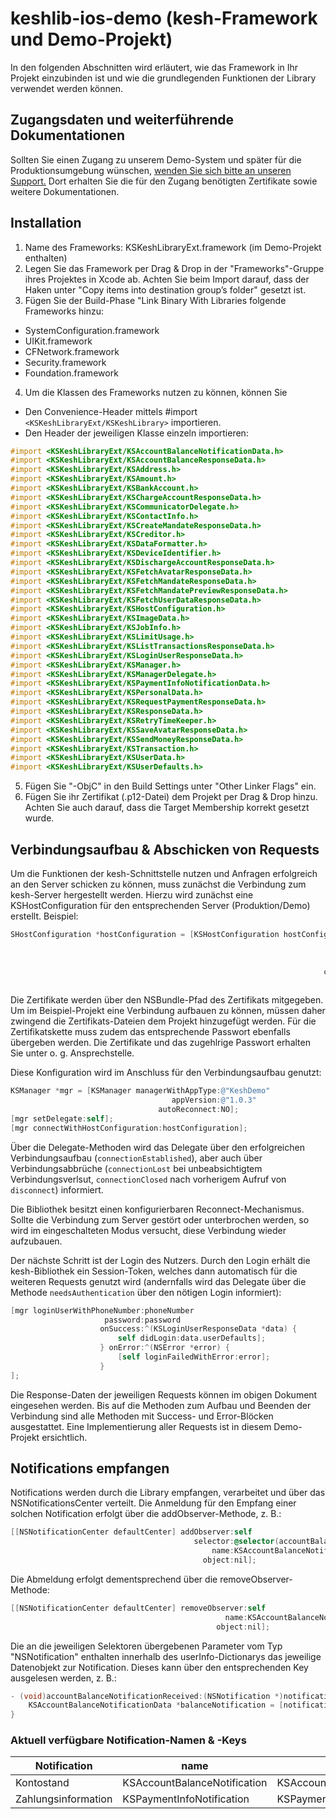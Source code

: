 # keshlib-ios-demo (kesh-Framework und Demo-Projekt)
In den folgenden Abschnitten wird erläutert, wie das Framework in Ihr Projekt einzubinden ist und wie die grundlegenden Funktionen der Library verwendet werden können.

## Zugangsdaten und weiterführende Dokumentationen
Sollten Sie einen Zugang zu unserem Demo-System und später für die Produktionsumgebung wünschen, [wenden Sie sich bitte an unseren Support.](http://kesh.de/details-partnerintegration)
Dort erhalten Sie die für den Zugang benötigten Zertifikate sowie weitere Dokumentationen.

## Installation
1. Name des Frameworks: KSKeshLibraryExt.framework (im Demo-Projekt enthalten)
2. Legen Sie das Framework per Drag & Drop in der "Frameworks"-Gruppe ihres Projektes in Xcode ab. Achten Sie beim Import darauf, dass der Haken unter "Copy items into destination group’s folder" gesetzt ist.
3. Fügen Sie der Build-Phase "Link Binary With Libraries folgende Frameworks hinzu:
  * SystemConfiguration.framework
  * UIKit.framework
  * CFNetwork.framework
  * Security.framework
  * Foundation.framework
4. Um die Klassen des Frameworks nutzen zu können, können Sie
  * Den Convenience-Header mittels #import `<KSKeshLibraryExt/KSKeshLibrary>` importieren.
  * Den Header der jeweiligen Klasse einzeln importieren:
```objectivec
#import <KSKeshLibraryExt/KSAccountBalanceNotificationData.h>
#import <KSKeshLibraryExt/KSAccountBalanceResponseData.h>
#import <KSKeshLibraryExt/KSAddress.h>
#import <KSKeshLibraryExt/KSAmount.h>
#import <KSKeshLibraryExt/KSBankAccount.h>
#import <KSKeshLibraryExt/KSChargeAccountResponseData.h>
#import <KSKeshLibraryExt/KSCommunicatorDelegate.h>
#import <KSKeshLibraryExt/KSContactInfo.h>
#import <KSKeshLibraryExt/KSCreateMandateResponseData.h>
#import <KSKeshLibraryExt/KSCreditor.h>
#import <KSKeshLibraryExt/KSDataFormatter.h>
#import <KSKeshLibraryExt/KSDeviceIdentifier.h>
#import <KSKeshLibraryExt/KSDischargeAccountResponseData.h>
#import <KSKeshLibraryExt/KSFetchAvatarResponseData.h>
#import <KSKeshLibraryExt/KSFetchMandateResponseData.h>
#import <KSKeshLibraryExt/KSFetchMandatePreviewResponseData.h>
#import <KSKeshLibraryExt/KSFetchUserDataResponseData.h>
#import <KSKeshLibraryExt/KSHostConfiguration.h>
#import <KSKeshLibraryExt/KSImageData.h>
#import <KSKeshLibraryExt/KSJobInfo.h>
#import <KSKeshLibraryExt/KSLimitUsage.h>
#import <KSKeshLibraryExt/KSListTransactionsResponseData.h>
#import <KSKeshLibraryExt/KSLoginUserResponseData.h>
#import <KSKeshLibraryExt/KSManager.h>
#import <KSKeshLibraryExt/KSManagerDelegate.h>
#import <KSKeshLibraryExt/KSPaymentInfoNotificationData.h>
#import <KSKeshLibraryExt/KSPersonalData.h>
#import <KSKeshLibraryExt/KSRequestPaymentResponseData.h>
#import <KSKeshLibraryExt/KSResponseData.h>
#import <KSKeshLibraryExt/KSRetryTimeKeeper.h>
#import <KSKeshLibraryExt/KSSaveAvatarResponseData.h>
#import <KSKeshLibraryExt/KSSendMoneyResponseData.h>
#import <KSKeshLibraryExt/KSTransaction.h>
#import <KSKeshLibraryExt/KSUserData.h>
#import <KSKeshLibraryExt/KSUserDefaults.h>
```
5. Fügen Sie "-ObjC" in den Build Settings unter "Other Linker Flags" ein.
6. Fügen Sie ihr Zertifikat (.p12-Datei) dem Projekt per Drag & Drop hinzu. Achten Sie auch darauf, dass die Target Membership korrekt gesetzt wurde.

##  Verbindungsaufbau & Abschicken von Requests
Um die Funktionen der kesh-Schnittstelle nutzen und Anfragen erfolgreich an den Server schicken zu können, muss zunächst die Verbindung zum kesh-Server hergestellt werden.
Hierzu wird zunächst eine KSHostConfiguration für den entsprechenden Server (Produktion/Demo) erstellt. Beispiel:
```objectivec
SHostConfiguration *hostConfiguration = [KSHostConfiguration hostConfigurationWithAddress:hostAdress 
                                                                                     port:port 
                                                                           securedWithSSL:securedWithSSL 
                                                                           serverCertPath:serverCertPathDER
                                                                      clientCertChainPath:certChainPathP12 
                                                                          chainPassphrase:chainPassphrase];
```
Die Zertifikate werden über den NSBundle-Pfad des Zertifikats mitgegeben. Um im Beispiel-Projekt eine Verbindung aufbauen zu können, müssen daher zwingend die Zertifikats-Dateien dem Projekt hinzugefügt werden. Für die Zertifikatskette muss zudem das entsprechende Passwort ebenfalls übergeben werden.
Die Zertifikate und das zugehlrige Passwort erhalten Sie unter o. g. Ansprechstelle.

Diese Konfiguration wird im Anschluss für den Verbindungsaufbau genutzt:
```objectivec
KSManager *mgr = [KSManager managerWithAppType:@"KeshDemo" 
                                    appVersion:@"1.0.3" 
                                 autoReconnect:NO];
[mgr setDelegate:self];
[mgr connectWithHostConfiguration:hostConfiguration];
```

Über die Delegate-Methoden wird das Delegate über den erfolgreichen Verbindungsaufbau (`connectionEstablished`), aber auch über Verbindungsabbrüche (`connectionLost` bei unbeabsichtigtem Verbindungsverlsut, `connectionClosed` nach vorherigem Aufruf von `disconnect`) informiert.

Die Bibliothek besitzt einen konfigurierbaren Reconnect-Mechanismus. Sollte die Verbindung zum Server gestört oder unterbrochen werden, so wird im eingeschalteten Modus versucht, diese Verbindung wieder aufzubauen. 

Der nächste Schritt ist der Login des Nutzers. Durch den Login erhält die kesh-Bibliothek ein Session-Token, welches dann automatisch für die weiteren Requests genutzt wird (andernfalls wird das Delegate über die Methode `needsAuthentication` über den nötigen Login informiert):
```objectivec
[mgr loginUserWithPhoneNumber:phoneNumber 
                     password:password 
                    onSuccess:^(KSLoginUserResponseData *data) {
                        self didLogin:data.userDefaults];
                    } onError:^(NSError *error) {
                        [self loginFailedWithError:error];
                    }
];
```

Die Response-Daten der jeweiligen Requests können im obigen Dokument eingesehen werden. Bis auf die Methoden zum Aufbau und Beenden der Verbindung sind alle Methoden mit Success- und Error-Blöcken ausgestattet.
Eine Implementierung aller Requests ist in diesem Demo-Projekt ersichtlich.

##  Notifications empfangen
Notifications werden durch die Library empfangen, verarbeitet und über das NSNotificationsCenter verteilt. Die Anmeldung für den Empfang einer solchen Notification erfolgt über die addObserver-Methode, z. B.:
```objectivec
[[NSNotificationCenter defaultCenter] addObserver:self
                                         selector:@selector(accountBalanceNotificationReceived:)
                                             name:KSAccountBalanceNotification 
                                           object:nil];
```

Die Abmeldung erfolgt dementsprechend über die removeObserver-Methode:
```objectivec
[[NSNotificationCenter defaultCenter] removeObserver:self  
                                                name:KSAccountBalanceNotification
                                              object:nil];
```

Die an die jeweiligen Selektoren übergebenen Parameter vom Typ "NSNotification" enthalten innerhalb des userInfo-Dictionarys das jeweilige Datenobjekt zur Notification. Dieses kann über den entsprechenden Key ausgelesen werden, z. B.:
```objectivec
- (void)accountBalanceNotificationReceived:(NSNotification *)notification {
    KSAccountBalanceNotificationData *balanceNotification = [notification.userInfo bjectForKey:KSAccountBalanceNotificationDataKey];
}
```

###  Aktuell verfügbare Notification-Namen & -Keys
| Notification | name | object key |
| --- | --- | --- |
| Kontostand | KSAccountBalanceNotification | KSAccountBalanceNotificationDataKey |
| Zahlungsinformation | KSPaymentInfoNotification | KSPaymentInfoNotificationDataKey |

